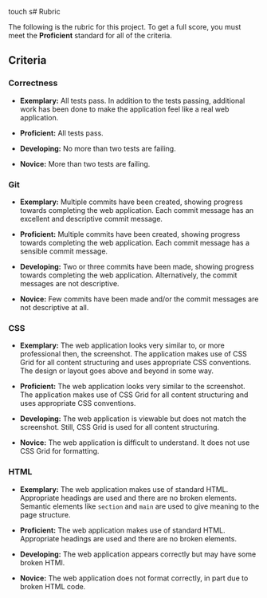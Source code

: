 touch s# Rubric

The following is the rubric for this project. To get a full score, you must meet the **Proficient** standard for all of the criteria.

## Criteria

### Correctness

- **Exemplary:** All tests pass. In addition to the tests passing, additional work has been done to make the application feel like a real web application.

- **Proficient:** All tests pass.

- **Developing:** No more than two tests are failing.

- **Novice:** More than two tests are failing.

### Git

- **Exemplary:** Multiple commits have been created, showing progress towards completing the web application. Each commit message has an excellent and descriptive commit message.

- **Proficient:** Multiple commits have been created, showing progress towards completing the web application. Each commit message has a sensible commit message.

- **Developing:** Two or three commits have been made, showing progress towards completing the web application. Alternatively, the commit messages are not descriptive.

- **Novice:** Few commits have been made and/or the commit messages are not descriptive at all.

### CSS

- **Exemplary:** The web application looks very similar to, or more professional then, the screenshot. The application makes use of CSS Grid for all content structuring and uses appropriate CSS conventions. The design or layout goes above and beyond in some way.

- **Proficient:** The web application looks very similar to the screenshot. The application makes use of CSS Grid for all content structuring and uses appropriate CSS conventions.

- **Developing:** The web application is viewable but does not match the screenshot. Still, CSS Grid is used for all content structuring.

- **Novice:** The web application is difficult to understand. It does not use CSS Grid for formatting.

### HTML

- **Exemplary:** The web application makes use of standard HTML. Appropriate headings are used and there are no broken elements. Semantic elements like `section` and `main` are used to give meaning to the page structure.

- **Proficient:** The web application makes use of standard HTML. Appropriate headings are used and there are no broken elements.

- **Developing:** The web application appears correctly but may have some broken HTMl.

- **Novice:** The web application does not format correctly, in part due to broken HTML code.
